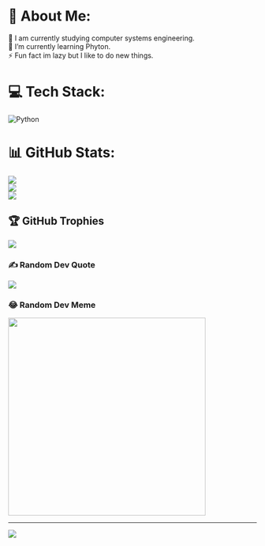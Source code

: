 # 💫 About Me:
🔭 I am currently studying computer systems engineering.<br>🌱 I’m currently learning Phyton. <br>⚡ Fun fact im lazy but I like to do new things.


# 💻 Tech Stack:
![Python](https://img.shields.io/badge/python-3670A0?style=for-the-badge&logo=python&logoColor=ffdd54)
# 📊 GitHub Stats:
![](https://github-readme-stats.vercel.app/api?username=Laybor&theme=chartreuse-dark&hide_border=true&include_all_commits=false&count_private=false)<br/>
![](https://github-readme-streak-stats.herokuapp.com/?user=Laybor&theme=chartreuse-dark&hide_border=true)<br/>
![](https://github-readme-stats.vercel.app/api/top-langs/?username=Laybor&theme=chartreuse-dark&hide_border=true&include_all_commits=false&count_private=false&layout=compact)

## 🏆 GitHub Trophies
![](https://github-profile-trophy.vercel.app/?username=Laybor&theme=onestar&no-frame=false&no-bg=true&margin-w=4)

### ✍️ Random Dev Quote
![](https://quotes-github-readme.vercel.app/api?type=horizontal&theme=merko)

### 😂 Random Dev Meme
<img src='https://randommeme-five.vercel.app/' style="height: 400px;"/>

---
[![](https://visitcount.itsvg.in/api?id=Laybor&icon=1&color=3)](https://visitcount.itsvg.in)

<!-- Proudly created with GPRM ( https://gprm.itsvg.in ) -->
